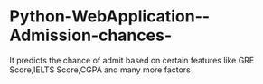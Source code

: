 # Python-WebApplication--Admission-chances-
It predicts the chance of admit based on certain features like GRE Score,IELTS Score,CGPA and many more factors

